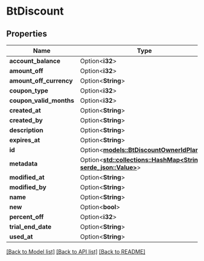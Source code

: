 # BtDiscount

## Properties

Name | Type | Description | Notes
------------ | ------------- | ------------- | -------------
**account_balance** | Option<**i32**> |  | [optional]
**amount_off** | Option<**i32**> |  | [optional]
**amount_off_currency** | Option<**String**> |  | [optional]
**coupon_type** | Option<**i32**> |  | [optional]
**coupon_valid_months** | Option<**i32**> |  | [optional]
**created_at** | Option<**String**> |  | [optional]
**created_by** | Option<**String**> |  | [optional]
**description** | Option<**String**> |  | [optional]
**expires_at** | Option<**String**> |  | [optional]
**id** | Option<[**models::BtDiscountOwnerIdPlanId**](BTDiscountOwnerIdPlanId.md)> |  | [optional]
**metadata** | Option<[**std::collections::HashMap<String, serde_json::Value>**](serde_json::Value.md)> |  | [optional]
**modified_at** | Option<**String**> |  | [optional]
**modified_by** | Option<**String**> |  | [optional]
**name** | Option<**String**> |  | [optional]
**new** | Option<**bool**> |  | [optional]
**percent_off** | Option<**i32**> |  | [optional]
**trial_end_date** | Option<**String**> |  | [optional]
**used_at** | Option<**String**> |  | [optional]

[[Back to Model list]](../README.md#documentation-for-models) [[Back to API list]](../README.md#documentation-for-api-endpoints) [[Back to README]](../README.md)


